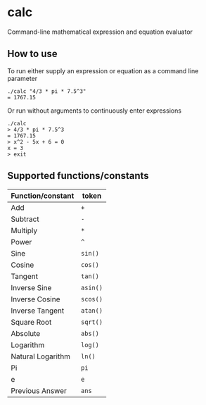 # calc
Command-line mathematical expression and equation evaluator

## How to use
To run either supply an expression or equation as a command line parameter
```
./calc "4/3 * pi * 7.5^3"
= 1767.15
```
Or run without arguments to continuously enter expressions
```
./calc
> 4/3 * pi * 7.5^3
= 1767.15
> x^2 - 5x + 6 = 0
x = 3
> exit
```

## Supported functions/constants
Function/constant | token
--- | ---
Add | `+`
Subtract | `-`
Multiply | `*`
Power | `^`
Sine | `sin()`
Cosine | `cos()`
Tangent | `tan()`
Inverse Sine | `asin()`
Inverse Cosine | `scos()`
Inverse Tangent | `atan()`
Square Root | `sqrt()`
Absolute | `abs()`
Logarithm | `log()`
Natural Logarithm | `ln()`
Pi | `pi`
e | `e`
Previous Answer | `ans`
